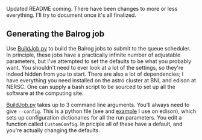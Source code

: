 Updated README coming. There have been changes to more or less everything. I'll try to document once it's all finalized.

## Generating the Balrog job

Use [BuildJob.py](https://github.com/suchyta1/BalrogMPI/blob/nompi/BuildJob.py) to build the Balrog jobs to submit to the queue scheduler.
In principle, these jobs have a practically infinite number of adjustable parameters, but I've attempted to set the defaults to be what you probably want.
You shouldn't need to ever look at a lot of the settings, so they're indeed hidden from you to start.
There are also a lot of dependencies; I have everything you need installed on the astro cluster at BNL and edison at NERSC.
One can supply a bash script to be sourced to set up all the software at the computing site.

[BuildJob.py](https://github.com/suchyta1/BalrogMPI/blob/nompi/BuildJob.py) takes up to 3 command line arguments.
You'll always need to give ```--config```. This is a python file (see and [example](https://github.com/suchyta1/BalrogMPI/blob/nompi/site-setups/Edison/y1-config.py) I use on edison), 
which sets up configuration dictionaries for all the run parameters.
You edit a function called ```CustomConfig```.
In priciple all of these have a default, and you're actually changing the defaults. 

